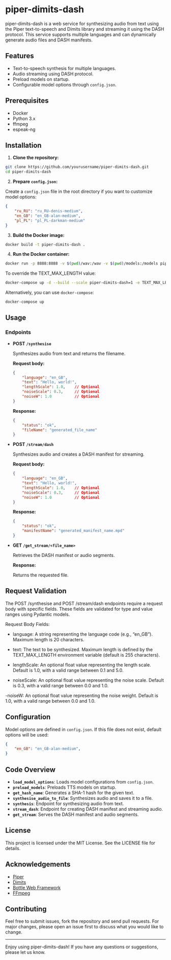 
# piper-dimits-dash

piper-dimits-dash is a web service for synthesizing audio from text using the Piper text-to-speech and Dimits library and streaming it using the DASH protocol. This service supports multiple languages and can dynamically generate audio files and DASH manifests.

## Features

- Text-to-speech synthesis for multiple languages.
- Audio streaming using DASH protocol.
- Preload models on startup.
- Configurable model options through `config.json`.

## Prerequisites

- Docker
- Python 3.x
- ffmpeg
- espeak-ng

## Installation

1. **Clone the repository:**

```sh
git clone https://github.com/yourusername/piper-dimits-dash.git
cd piper-dimits-dash
```

2. **Prepare `config.json`:**

Create a `config.json` file in the root directory if you want to customize model options:

```json
{
    "ru_RU": "ru_RU-denis-medium",
    "en_GB": "en_GB-alan-medium",
    "pl_PL": "pl_PL-darkman-medium"
}
```

3. **Build the Docker image:**

```sh
docker build -t piper-dimits-dash .
```

4. **Run the Docker container:**

```sh
docker run -p 8888:8888 -v $(pwd)/wav:/wav -v $(pwd)/models:/models piper-dimits-dash
```

To override the TEXT_MAX_LENGTH value:

```sh
docker-compose up -d --build --scale piper-dimits-dash=1 -e TEXT_MAX_LENGTH=500
```

Alternatively, you can use `docker-compose`:

```sh
docker-compose up
```

## Usage

### Endpoints

- **POST `/synthesise`**

  Synthesizes audio from text and returns the filename.

  **Request body:**

  ```json
  {
      "language": "en_GB",
      "text": "Hello, world!",
      "lengthScale": 1.0,    // Optional
      "noiseScale": 0.3,     // Optional
      "noiseW": 1.0          // Optional
  }
  ```

  **Response:**

  ```json
  {
      "status": "ok",
      "fileName": "generated_file_name"
  }
  ```

- **POST `/stream/dash`**

  Synthesizes audio and creates a DASH manifest for streaming.

  **Request body:**

  ```json
  {
      "language": "en_GB",
      "text": "Hello, world!",
      "lengthScale": 1.0,    // Optional
      "noiseScale": 0.3,     // Optional
      "noiseW": 1.0          // Optional
  }
  ```

  **Response:**

  ```json
  {
      "status": "ok",
      "manifestName": "generated_manifest_name.mpd"
  }
  ```

- **GET `/get_stream/<file_name>`**

  Retrieves the DASH manifest or audio segments.

  **Response:**

  Returns the requested file.

## Request Validation

The POST /synthesise and POST /stream/dash endpoints require a request body with specific fields. These fields are validated for type and value ranges using Pydantic models.

Request Body Fields:

- language: A string representing the language code (e.g., “en_GB”). Maximum length is 20 characters.

- text: The text to be synthesized. Maximum length is defined by the TEXT_MAX_LENGTH environment variable (default is 255 characters).

- lengthScale: An optional float value representing the length scale. Default is 1.0, with a valid range between 0.1 and 5.0.

- noiseScale: An optional float value representing the noise scale. Default is 0.3, with a valid range between 0.0 and 1.0.

-noiseW: An optional float value representing the noise weight. Default is 1.0, with a valid range between 0.0 and 1.0.

## Configuration

Model options are defined in `config.json`. If this file does not exist, default options will be used:

```json
{
    "en_GB": "en_GB-alan-medium",
}
```

## Code Overview

- **`load_model_options`**: Loads model configurations from `config.json`.
- **`preload_models`**: Preloads TTS models on startup.
- **`get_hash_name`**: Generates a SHA-1 hash for the given text.
- **`synthesise_audio_to_file`**: Synthesizes audio and saves it to a file.
- **`synthesis`**: Endpoint for synthesizing audio from text.
- **`stream_dash`**: Endpoint for creating DASH manifest and streaming audio.
- **`get_stream`**: Serves the DASH manifest and audio segments.

## License

This project is licensed under the MIT License. See the LICENSE file for details.

## Acknowledgements

- [Piper](https://github.com/rhasspy/piper)
- [Dimits](https://github.com/Reqeique/Dimits)
- [Bottle Web Framework](https://bottlepy.org)
- [FFmpeg](https://ffmpeg.org)

## Contributing

Feel free to submit issues, fork the repository and send pull requests. For major changes, please open an issue first to discuss what you would like to change.

---

Enjoy using piper-dimits-dash! If you have any questions or suggestions, please let us know.
